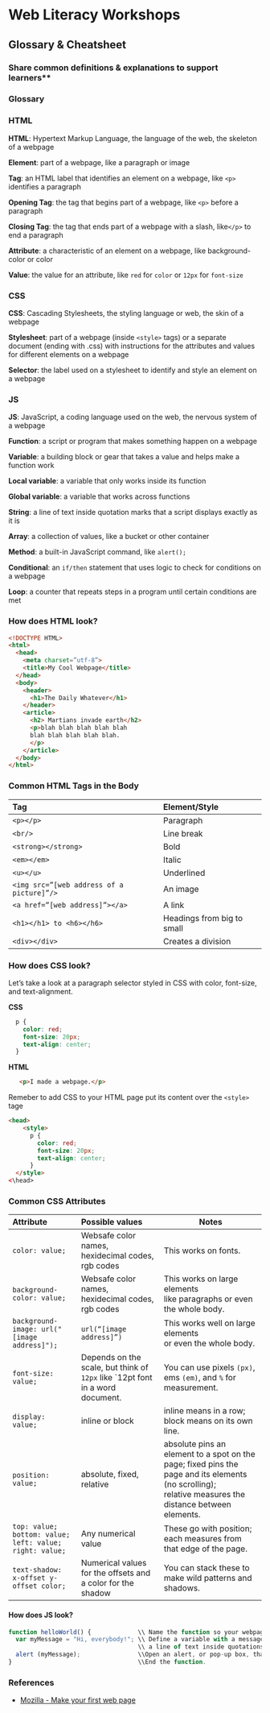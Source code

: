 # Web Literacy Workshops 
## Glossary & Cheatsheet 
### Share common definitions & explanations to support learners**

### Glossary

### HTML     

**HTML**: Hypertext Markup Language, the language of the web, the skeleton of a webpage

**Element**: part of a webpage, like a paragraph or image

**Tag**: an HTML label that identifies an element on a webpage, like ```<p>``` identifies a paragraph

**Opening Tag**: the tag that begins part of a webpage, like ```<p>``` before a paragraph

**Closing Tag**: the tag that ends part of a webpage with a slash, like```</p>``` to end a paragraph

**Attribute**: a characteristic of an element on a webpage, like background-color or color

**Value**: the value for an attribute, like ```red``` for ```color``` or ```12px``` for ```font-size```

### CSS

**CSS**: Cascading Stylesheets, the styling language or web, the skin of a webpage

**Stylesheet**: part of a webpage (inside ```<style>``` tags) or a separate document (ending with .css) with instructions for the attributes and values for different elements on a webpage

**Selector**: the label used on a stylesheet to identify and style an element on a webpage


### JS

**JS**: JavaScript, a coding language used on the web, the nervous system of a webpage

**Function**: a script or program that makes something happen on a webpage

**Variable**: a building block or gear that takes a value and helps make a function work

**Local variable**: a variable that only works inside its function

**Global variable**: a variable that works across functions

**String**: a line of text inside quotation marks that a script displays exactly as it is

**Array**: a collection of values, like a bucket or other container

**Method**: a built-in JavaScript command, like ```alert();```

**Conditional**: an ```if/then``` statement that uses logic to check for conditions on a webpage

**Loop**: a counter that repeats steps in a program until certain conditions are met





### How does HTML look?

```HTML
<!DOCTYPE HTML>
<html>
  <head>
    <meta charset=”utf-8”>
    <title>My Cool Webpage</title>
  </head>
  <body>
    <header>
      <h1>The Daily Whatever</h1>
    </header>
    <article>
      <h2> Martians invade earth</h2>
      <p>blah blah blah blah blah
      blah blah blah blah blah.
      </p>
    </article>
  </body>
</html>
```


### Common HTML Tags in the Body
| Tag                                         |Element/Style               |
|:------------------------------------------- |:----------------------------|
|`<p></p>`                                | Paragraph                  |
|`<br/>`                                 | Line break                 |
|`<strong></strong>`                      |   Bold                     |
|`<em></em>`                              | Italic                     |
|`<u></u>`                                | Underlined                 |
|`<img src=”[web address of a picture]”/>`| An image                   | 
|`<a href=”[web address]”></a>`           |  A link                    |
|`<h1></h1> to <h6></h6>`                 | Headings from big to small |
|`<div></div>`                            | Creates a division |

### How does CSS look?

Let’s take a look at a paragraph selector styled in CSS with color, font-size, and text-alignment.

**CSS**

```css
  p {
    color: red;
    font-size: 20px;
    text-align: center;
  }
```

**HTML**
```html
   <p>I made a webpage.</p>
```

Remeber to add CSS to your HTML page put its content over the `<style>` tage
```html
<head>
    <style>
      p {
        color: red;
        font-size: 20px;
        text-align: center;
      }
  </style>
<\head>
```


### Common CSS Attributes

|Attribute                      |Possible values                                  |Notes            |
|:------------------------------------------------|:------------------------------------|---------------|
|`color: value;`                               |Websafe color names, hexidecimal codes, rgb codes | This works on fonts. |
|`background-color: value;`                    |Websafe color names, hexidecimal codes, rgb codes |This works on large elements<br>like paragraphs or even the whole body.|
|`background-image: url("[image address]");` | `url(“[image address]”)` | This works well on large elements<br>or even the whole body.|
|`font-size: value;`                           |Depends on the scale, but think of `12px` like `12pt font in a word document. |You can use pixels `(px)`, ems `(em)`, and `%` for measurement. |
|`display: value;`                             |inline or block | inline means in a row; block means on its own line.
|`position: value;`                            |  absolute, fixed, relative | absolute pins an element to a spot on the page; fixed pins the page and its elements (no scrolling);<br>relative measures the distance between elements.
|`top: value;`<br>`bottom: value;`<br>`left: value;`<br>`right: value;`|Any numerical value |These go with position; each measures from that edge of the page.
|`text-shadow: x-offset y-offset color;`                               | Numerical values for the offsets and a color for the shadow |You can stack these to make wild patterns and shadows.


#### How does JS look?

```js
function helloWorld() {             \\ Name the function so your webpage can find it.
  var myMessage = "Hi, everybody!"; \\ Define a variable with a message inside a string,
                                    \\ a line of text inside quotations the function will display exactly as it is.
  alert (myMessage);                \\Open an alert, or pop-up box, that displays a string or whatever string is attached to my variable.
}                                   \\End the function.
```


### References
* [Mozilla - Make your first web page](https://mozilla.github.io/curriculum-final/make-your-first-webpage/session08-make-your-first-webpage.html#overview)
